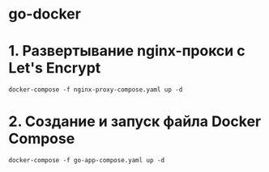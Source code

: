 # go-docker

# 1. Развертывание nginx-прокси с Let's Encrypt
    docker-compose -f nginx-proxy-compose.yaml up -d

# 2. Создание и запуск файла Docker Compose
    docker-compose -f go-app-compose.yaml up -d